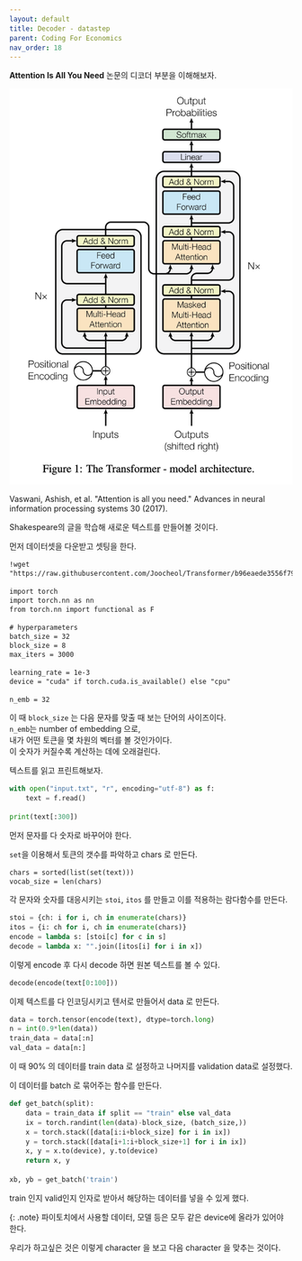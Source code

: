 ```yaml
---
layout: default
title: Decoder - datastep
parent: Coding For Economics
nav_order: 18
---
```


**Attention Is All You Need** 논문의 디코더 부분을 이해해보자.

![Vaswani, Ashish, et al. "Attention is all you need." Advances in neural information processing systems 30 (2017).](../../assets/images/dc1.png)

Vaswani, Ashish, et al. "Attention is all you need." Advances in neural information processing systems 30 (2017).

Shakespeare의 글을 학습해 새로운 텍스트를 만들어볼 것이다.

먼저 데이터셋을 다운받고 셋팅을 한다.

```
!wget "https://raw.githubusercontent.com/Joocheol/Transformer/b96eaede3556f79a0948ef8dc666848380dc9e6e/input.txt"

import torch
import torch.nn as nn
from torch.nn import functional as F

# hyperparameters
batch_size = 32
block_size = 8
max_iters = 3000

learning_rate = 1e-3
device = "cuda" if torch.cuda.is_available() else "cpu"

n_emb = 32
```

이 때 `block_size` 는 다음 문자를 맞출 때 보는 단어의 사이즈이다.  
`n_emb`는 number of embedding 으로,  
내가 어떤 토큰을 몇 차원의 벡터를 볼 것인가이다.  
이 숫자가 커질수록 계산하는 데에 오래걸린다.

텍스트를 읽고 프린트해보자.

```python
with open("input.txt", "r", encoding="utf-8") as f:
    text = f.read()

print(text[:300])
```

먼저 문자를 다 숫자로 바꾸어야 한다.

`set`을 이용해서 토큰의 갯수를 파악하고 chars 로 만든다.

```
chars = sorted(list(set(text)))
vocab_size = len(chars)
```

각 문자와 숫자를 대응시키는 `stoi`, `itos` 를 만들고 이를 적용하는 람다함수를 만든다.

```python
stoi = {ch: i for i, ch in enumerate(chars)}
itos = {i: ch for i, ch in enumerate(chars)}
encode = lambda s: [stoi[c] for c in s]
decode = lambda x: "".join([itos[i] for i in x])
```

이렇게 encode 후 다시 decode 하면 원본 텍스트를 볼 수 있다.

```python
decode(encode(text[0:100]))
```

이제 텍스트를 다 인코딩시키고 텐서로 만들어서 data 로 만든다.

```python
data = torch.tensor(encode(text), dtype=torch.long)
n = int(0.9*len(data))
train_data = data[:n]
val_data = data[n:]
```

이 때 90% 의 데이터를 train data 로 설정하고 나머지를 validation data로 설정했다.

이 데이터를 batch 로 묶어주는 함수를 만든다.

```python
def get_batch(split):
    data = train_data if split == "train" else val_data
    ix = torch.randint(len(data)-block_size, (batch_size,))
    x = torch.stack([data[i:i+block_size] for i in ix])
    y = torch.stack([data[i+1:i+block_size+1] for i in ix])
    x, y = x.to(device), y.to(device)
    return x, y

xb, yb = get_batch('train')
```

train 인지 valid인지 인자로 받아서 해당하는 데이터를 넣을 수 있게 했다.

{: .note}
파이토치에서 사용할 데이터, 모델 등은 모두 같은 device에 올라가 있어야 한다.

우리가 하고싶은 것은 이렇게 character 을 보고 다음 character 을 맞추는 것이다.
